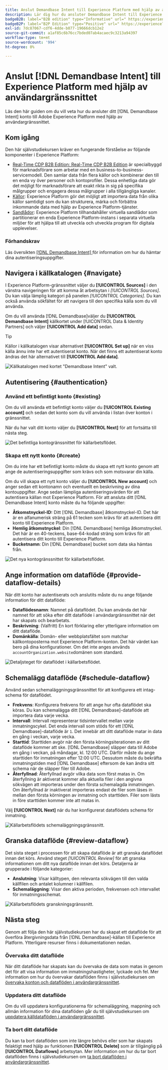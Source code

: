 ```yaml
---
title: Anslut Demandbase Intent till Experience Platform med hjälp av användargränssnittet
description: Lär dig hur du ansluter Demandbase Intent till Experience Platform
badgeB2B: label="B2B edition" type="Informative" url=" https://experienceleague.adobe.com/docs/experience-platform/rtcdp/intro/rtcdp-intro/overview.html?lang=en#rtcdp-editions newtab=true"
badgeB2P: label="B2P Edition" type="Positive" url=" https://experienceleague.adobe.com/docs/experience-platform/rtcdp/intro/rtcdp-intro/overview.html?lang=en#rtcdp-editions newtab=true"
exl-id: 7dc87067-cdf6-4dde-b077-19666dcb12e2
source-git-commit: a1af85c6b76cc7bded07ab4acaec9c3213a94397
workflow-type: tm+mt
source-wordcount: '994'
ht-degree: 0%

---
```


# Anslut [!DNL Demandbase Intent] till Experience Platform med hjälp av användargränssnittet

Läs den här guiden om du vill veta hur du ansluter ditt [!DNL Demandbase Intent] konto till Adobe Experience Platform med hjälp av användargränssnittet.

## Kom igång

Den här självstudiekursen kräver en fungerande förståelse av följande komponenter i Experience Platform:

* [Real-Time CDP B2B Edition: Real-Time CDP B2B Edition](../../../../../rtcdp/b2b-overview.md) är specialbyggd för marknadsförare som arbetar med en business-to-business-servicemodell. Den samlar data från flera källor och kombinerar den till en enda vy över personer och kontoprofiler. Dessa enhetliga data gör det möjligt för marknadsförare att exakt rikta in sig på specifika målgrupper och engagera dessa målgrupper i alla tillgängliga kanaler.
* [Källor](../../../../home.md): Experience Platform gör det möjligt att importera data från olika källor samtidigt som du kan strukturera, märka och förbättra inkommande data med hjälp av Experience Platform-tjänster.
* [Sandlådor](../../../../../sandboxes/home.md): Experience Platform tillhandahåller virtuella sandlådor som partitionerar en enda Experience Platform-instans i separata virtuella miljöer för att hjälpa till att utveckla och utveckla program för digitala upplevelser.

### Förhandskrav

Läs översikten [[!DNL Demandbase Intent] ](../../../../connectors/data-partners/demandbase.md) för information om hur du hämtar dina autentiseringsuppgifter.

## Navigera i källkatalogen {#navigate}

I Experience Platform-gränssnittet väljer du **[!UICONTROL Sources]** i den vänstra navigeringen för att komma åt arbetsytan i *[!UICONTROL Sources]*. Du kan välja lämplig kategori på panelen *[!UICONTROL Categories]*. Du kan också använda sökfältet för att navigera till den specifika källa som du vill använda.

Om du vill använda [!DNL Demandbase]väljer du **[!UICONTROL Demandbase Intent]** källkortet under [!UICONTROL Data & Identity Partners] och väljer **[!UICONTROL Add data]** sedan.

>[!TIP]
>
>Källor i källkatalogen visar alternativet **[!UICONTROL Set up]** när en viss källa ännu inte har ett autentiserat konto. När det finns ett autentiserat konto ändras det här alternativet till **[!UICONTROL Add data]**.

![Källkatalogen med kortet &quot;Demandbase Intent&quot; valt.](../../../../images/tutorials/create/demandbase/catalog.png)

## Autentisering {#authentication}

### Använd ett befintligt konto {#existing}

Om du vill använda ett befintligt konto väljer du **[!UICONTROL Existing account]** och sedan det konto som du vill använda i listan över konton i gränssnittet.

När du har valt ditt konto väljer du **[!UICONTROL Next]** för att fortsätta till nästa steg.

![Det befintliga kontogränssnittet för källarbetsflödet.](../../../../images/tutorials/create/demandbase/existing.png)

### Skapa ett nytt konto {#create}

Om du inte har ett befintligt konto måste du skapa ett nytt konto genom att ange de autentiseringsuppgifter som krävs och som motsvarar din källa.

Om du vill skapa ett nytt konto väljer du **[!UICONTROL New account]** och anger sedan ett kontonamn och eventuellt en beskrivning av dina kontouppgifter. Ange sedan lämpliga autentiseringsvärden för att autentisera källan mot Experience Platform. För att ansluta ditt [!DNL Demandbase Intent] konto måste du ha följande uppgifter:

* **Åtkomstnyckel-ID:** Ditt [!DNL Demandbase] åtkomstnyckel-ID. Det här är en alfanumerisk sträng på 61 tecken som krävs för att autentisera ditt konto till Experience Platform.
* **Hemlig åtkomstnyckel**: Din [!DNL Demandbase] hemliga åtkomstnyckel. Det här är en 40-teckens, base-64-kodad sträng som krävs för att autentisera ditt konto till Experience Platform.
* **Bucketnamn**: Din [!DNL Demandbase] bucket som data ska hämtas från.

![Det nya kontogränssnittet för källarbetsflödet.](../../../../images/tutorials/create/demandbase/new.png)

## Ange information om dataflöde {#provide-dataflow-details}

När ditt konto har autentiserats och anslutits måste du nu ange följande information för ditt dataflöde:

* **Dataflödesnamn**: Namnet på dataflödet. Du kan använda det här namnet för att söka efter ditt dataflöde i användargränssnittet när det har skapats och bearbetats.
* **Beskrivning**: (Valfritt) En kort förklaring eller ytterligare information om ditt dataflöde.
* **Domänkälla**: Domän- eller webbplatsfältet som matchar källkontoposterna mot Experience Platform-konton. Det här värdet kan bero på dina konfigurationer. Om det inte anges används `accountOrganization.website`domänen som standard.

![Detaljsteget för dataflödet i källarbetsflödet.](../../../../images/tutorials/create/demandbase/dataflow-detail.png)

## Schemalägg dataflöde {#schedule-dataflow}

Använd sedan schemaläggningsgränssnittet för att konfigurera ett intag-schema för dataflödet.

* **Frekvens**: Konfigurera frekvens för att ange hur ofta dataflödet ska köras. Du kan schemalägga ditt [!DNL Demandbase]-dataflöde att importera data varje vecka.
* **Intervall**: Intervall representerar tidsintervallet mellan varje inmatningscykel. Det enda intervall som stöds för ett [!DNL Demandbase]-dataflöde är `1`. Det innebär att ditt dataflöde matar in data en gång i veckan, varje vecka.
* **Starttid**: Starttiden avgör när den första körningsiterationen av ditt dataflöde kommer att ske. [!DNL Demandbase] släpper data till Adobe en gång i veckan, på måndagar, kl. 12:00 UTC. Därför måste du ange starttiden för inmatningen efter 12:00 UTC. Dessutom måste du bekräfta inmatningstiden med [!DNL Demandbase] eftersom de kan ändra sitt schema när de släpper filer till Adobe.
* **Återfyllnad**: Återfyllnad avgör vilka data som först matas in. Om återfyllning är aktiverat kommer alla aktuella filer i den angivna sökvägen att importeras under den första schemalagda inmatningen. Om återfyllnad är inaktiverat importeras endast de filer som läses in mellan den första körningen av inmatning och starttiden. Filer som lästs in före starttiden kommer inte att matas in.

Välj **[!UICONTROL Next]** när du har konfigurerat dataflödets schema för inmatning.

![Källarbetsflödets schemaläggningsgränssnitt.](../../../../images/tutorials/create/demandbase/scheduling.png)

## Granska dataflöde {#review-dataflow}

Det sista steget i processen för att skapa dataflöde är att granska dataflödet innan det körs. Använd steget *[!UICONTROL Review]* för att granska informationen om ditt nya dataflöde innan det körs. Detaljerna är grupperade i följande kategorier:

* **Anslutning**: Visar källtypen, den relevanta sökvägen till den valda källfilen och antalet kolumner i källfilen.
* **Schemaläggning**: Visar den aktiva perioden, frekvensen och intervallet för inmatningsschemat.

![Källarbetsflödets granskningsgränssnitt.](../../../../images/tutorials/create/demandbase/review.png)

## Nästa steg

Genom att följa den här självstudiekursen har du skapat ett dataflöde för att överföra återgivningsdata från [!DNL Demandbase]-källan till Experience Platform. Ytterligare resurser finns i dokumentationen nedan.

### Övervaka ditt dataflöde

När ditt dataflöde har skapats kan du övervaka de data som matas in genom det för att visa information om inmatningshastigheter, lyckade och fel. Mer information om hur du övervakar dataflöden finns i självstudiekursen om [övervaka konton och dataflöden i användargränssnittet](../../../../../dataflows/ui/monitor-sources.md).

### Uppdatera ditt dataflöde

Om du vill uppdatera konfigurationerna för schemaläggning, mappning och allmän information för dina dataflöden går du till självstudiekursen om [uppdatera källdataflöden i användargränssnittet](../../update-dataflows.md).

### Ta bort ditt dataflöde

Du kan ta bort dataflöden som inte längre behövs eller som har skapats felaktigt med hjälp av funktionen **[!UICONTROL Delete]** som är tillgänglig på **[!UICONTROL Dataflows]** arbetsytan. Mer information om hur du tar bort dataflöden finns i självstudiekursen om [ta bort dataflöden i användargränssnittet](../../delete.md).
